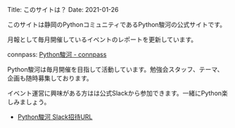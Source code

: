 Title: このサイトは？
Date: 2021-01-26

このサイトは静岡のPythonコミュニティであるPython駿河の公式サイトです。

月報として毎月開催しているイベントのレポートを更新しています。

connpass: [Python駿河 - connpass](https://py-suruga.connpass.com/)

Python駿河は毎月開催を目指して活動しています。勉強会スタッフ、テーマ、企画も随時募集しております。

イベント運営に興味がある方はは公式Slackから参加できます。一緒にPython楽しみましょう。

- [Python駿河 Slack招待URL](https://join.slack.com/t/py-suruga/shared_invite/zt-811b9pwj-R_RbCmlTlV4B5iVKxF5gfA)